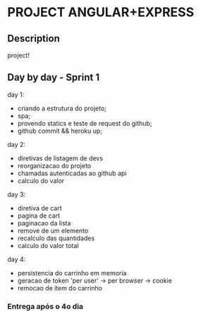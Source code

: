 PROJECT ANGULAR+EXPRESS
=======================

Description
-----------
project!

Day by day - Sprint 1
---------------------

day 1:
* criando a estrutura do projeto;
* spa;
* provendo statics e teste de request do github;
* github commit && heroku up;

day 2:
* diretivas de listagem de devs
* reorganizacao do projeto
* chamadas autenticadas ao github api
* calculo do valor

day 3:
* diretiva de cart
* pagina de cart
* paginacao da lista
* remove de um elemento
* recalculo das quantidades
* calculo do valor total

day 4:
* persistencia do carrinho em memoria
* geracao de token 'per user' -> per browser -> cookie
* remocao de item do carrinho

### Entrega após o 4o dia

